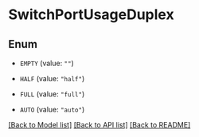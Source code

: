 # SwitchPortUsageDuplex

## Enum


* `EMPTY` (value: `""`)

* `HALF` (value: `"half"`)

* `FULL` (value: `"full"`)

* `AUTO` (value: `"auto"`)


[[Back to Model list]](../README.md#documentation-for-models) [[Back to API list]](../README.md#documentation-for-api-endpoints) [[Back to README]](../README.md)


